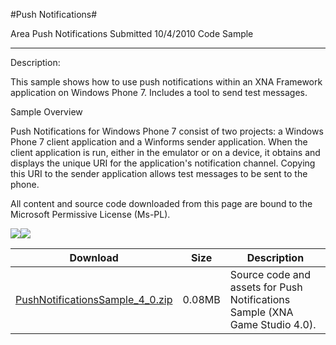 #Push Notifications#

Area
Push Notifications
Submitted
10/4/2010
Code Sample

---

Description:

This sample shows how to use push notifications within an XNA Framework application on Windows Phone 7. Includes a tool to send test messages.

Sample Overview

Push Notifications for Windows Phone 7 consist of two projects: a Windows Phone 7 client application and a Winforms sender application. When the client application is run, either in the emulator or on a device, it obtains and displays the unique URI for the application's notification channel. Copying this URI to the sender application allows test messages to be sent to the phone.


All content and source code downloaded from this page are bound to the Microsoft Permissive License (Ms-PL).

![](https://github.com/DDReaper/XNAGameStudio/blob/master/Images/pushnot0.png)![](https://github.com/DDReaper/XNAGameStudio/blob/master/Images/pushnot1.png)

Download | Size | Description
---|---|---|
[PushNotificationsSample_4_0.zip](https://github.com/DDReaper/XNAGameStudio/blob/master/Samples/PushNotificationsSample_4_0.zip?raw=true) | 0.08MB | Source code and assets for Push Notifications Sample (XNA Game Studio 4.0). 
